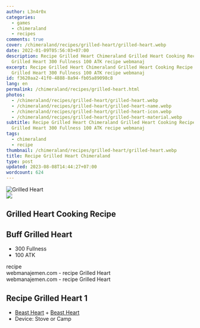 ```yaml
---
author: L3n4r0x
categories:
  - games
  - chimeraland
  - recipes
comments: true
cover: /chimeraland/recipes/grilled-heart/grilled-heart.webp
date: 2022-01-09T05:56:03+07:00
description: Recipe Grilled Heart Chimeraland Grilled Heart Cooking Recipe Buff
  Grilled Heart 300 Fullness 100 ATK recipe webmanaj
excerpt: Recipe Grilled Heart Chimeraland Grilled Heart Cooking Recipe Buff
  Grilled Heart 300 Fullness 100 ATK recipe webmanaj
id: f3620aa2-41f0-4888-8a94-fb05a89098c8
lang: en
permalink: /chimeraland/recipes/grilled-heart.html
photos:
  - /chimeraland/recipes/grilled-heart/grilled-heart.webp
  - /chimeraland/recipes/grilled-heart/grilled-heart-name.webp
  - /chimeraland/recipes/grilled-heart/grilled-heart-icon.webp
  - /chimeraland/recipes/grilled-heart/grilled-heart-material.webp
subtitle: Recipe Grilled Heart Chimeraland Grilled Heart Cooking Recipe Buff
  Grilled Heart 300 Fullness 100 ATK recipe webmanaj
tags:
  - chimeraland
  - recipe
thumbnail: /chimeraland/recipes/grilled-heart/grilled-heart.webp
title: Recipe Grilled Heart Chimeraland
type: post
updated: 2023-08-08T14:44:27+07:00
wordcount: 624
---
```


<link
  rel="stylesheet"
  href="https://rawcdn.githack.com/dimaslanjaka/Web-Manajemen/870a349/css/bootstrap-5-3-0-alpha3-wrapper.css"
/>
<section id="bootstrap-wrapper">
  <div data-bs-theme="dark">
    <div class="card mb-2">
      <div class="card-body">
        <div class="row g-0">
          <div class="col-sm-4 position-relative mb-2">
            <img
              src="https://www.webmanajemen.com/chimeraland/recipes/grilled-heart/grilled-heart-material.webp"
              class="card-img fit-cover w-100 h-100"
              alt="Grilled Heart"
              data-fancybox="true"
            />
          </div>
          <div class="col-sm-8 mb-2">
            <div class="card-body">
              <div class="d-flex flex-row align-items-center mb-3">
                <img
                  class="d-inline-block me-2"
                  src="https://www.webmanajemen.com/chimeraland/recipes/grilled-heart/grilled-heart-icon.webp"
                  width="auto"
                  height="auto"
                  style="vertical-align: middle"
                />
                <h2 class="fs-5">Grilled Heart Cooking Recipe</h2>
              </div>
              <h2 class="card-title fs-5">Buff Grilled Heart</h2>
              <div class="card-text">
                <ul>
                  <li>300 Fullness</li>
                  <li>100 ATK</li>
                </ul>
              </div>
              <span class="badge rounded-pill">recipe</span>
            </div>
            <div class="card-footer text-end text-muted mt-auto">
              webmanajemen.com - recipe Grilled Heart
            </div>
          </div>
        </div>
      </div>
      <div class="card-footer text-end text-muted">
        webmanajemen.com - recipe Grilled Heart
      </div>
    </div>
    <div class="row mb-2">
      <div class="col-12 col-lg-6 recipe-item mb-2">
        <div class="card">
          <div class="card-body">
            <h2 class="card-title fs-5">Recipe Grilled Heart 1</h2>
            <div class="card-text">
              <ul>
                <li>
                  <a
                    class="text-decoration-none text-primary"
                    href="/chimeraland/materials/beast-heart.html"
                    >Beast Heart</a
                  ><span> + </span
                  ><a
                    class="text-decoration-none text-primary"
                    href="/chimeraland/materials/beast-heart.html"
                    >Beast Heart</a
                  >
                </li>
                <li>Device: Stove or Camp</li>
              </ul>
            </div>
          </div>
        </div>
      </div>
    </div>
  </div>
</section>